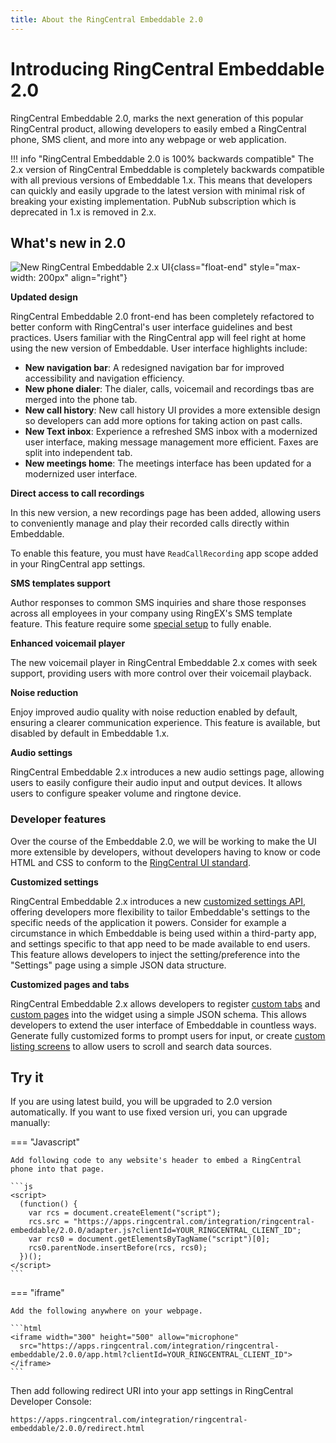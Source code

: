 ```yaml
---
title: About the RingCentral Embeddable 2.0
---
```

# Introducing RingCentral Embeddable 2.0

RingCentral Embeddable 2.0, marks the next generation of this popular RingCentral product, allowing developers to easily embed a RingCentral phone, SMS client, and more into any webpage or web application. 

!!! info "RingCentral Embeddable 2.0 is 100% backwards compatible"
    The 2.x version of RingCentral Embeddable is completely backwards compatible with all previous versions of Embeddable 1.x. This means that developers can quickly and easily upgrade to the latest version with minimal risk of breaking your existing implementation. PubNub subscription which is deprecated in 1.x is removed in 2.x.

## What's new in 2.0

![New RingCentral Embeddable 2.x UI](https://github.com/ringcentral/ringcentral-embeddable/assets/7036536/1bb439a0-0cd9-4c9a-b732-f08420607e20){class="float-end" style="max-width: 200px" align="right"}

**Updated design**

RingCentral Embeddable 2.0 front-end has been completely refactored to better conform with RingCentral's user interface guidelines and best practices. Users familiar with the RingCentral app will feel right at home using the new version of Embeddable. User interface highlights include:

* **New navigation bar**: A redesigned navigation bar for improved accessibility and navigation efficiency.
* **New phone dialer**: The dialer, calls, voicemail and recordings tbas are merged into the phone tab.
* **New call history**: New call history UI provides a more extensible design so developers can add more options for taking action on past calls.
* **New Text inbox**: Experience a refreshed SMS inbox with a modernized user interface, making message management more efficient. Faxes are split into independent tab.
* **New meetings home**: The meetings interface has been updated for a modernized user interface.

**Direct access to call recordings**

In this new version, a new recordings page has been added, allowing users to conveniently manage and play their recorded calls directly within Embeddable. 

To enable this feature, you must have `ReadCallRecording` app scope added in your RingCentral app settings.

**SMS templates support**

Author responses to common SMS inquiries and share those responses across all employees in your company using RingEX's SMS template feature. This feature require some [special setup](./config/sms-template.md) to fully enable. 

**Enhanced voicemail player** 

The new voicemail player in RingCentral Embeddable 2.x comes with seek support, providing users with more control over their voicemail playback.

**Noise reduction**

Enjoy improved audio quality with noise reduction enabled by default, ensuring a clearer communication experience. This feature is available, but disabled by default in Embeddable 1.x.

**Audio settings**

RingCentral Embeddable 2.x introduces a new audio settings page, allowing users to easily configure their audio input and output devices. It allows users to configure speaker volume and ringtone device.

### Developer features

Over the course of the Embeddable 2.0, we will be working to make the UI more extensible by developers, without developers having to know or code HTML and CSS to conform to the [RingCentral UI standard](https://ringcentral.github.io/juno/).

**Customized settings**

RingCentral Embeddable 2.x introduces a new [customized settings API](./integration/custom-settings.md), offering developers more flexibility to tailor Embeddable's settings to the specific needs of the application it powers. Consider for example a circumstance in which Embeddable is being used within a third-party app, and settings specific to that app need to be made available to end users. This feature allows developers to inject the setting/preference into the "Settings" page using a simple JSON data structure. 

**Customized pages and tabs**

RingCentral Embeddable 2.x allows developers to register [custom tabs](./integration/custom-tab.md) and [custom pages](./integration/custom-page.md) into the widget using a simple JSON schema. This allows developers to extend the user interface of Embeddable in countless ways. Generate fully customized forms to prompt users for input, or create [custom listing screens](./integration/custom-tab.md#show-list-in-customized-tab) to allow users to scroll and search data sources. 

## Try it

If you are using latest build, you will be upgraded to 2.0 version automatically. If you want to use fixed version uri, you can upgrade manually:

=== "Javascript"

    Add following code to any website's header to embed a RingCentral phone into that page. 

    ```js
    <script>
      (function() {
        var rcs = document.createElement("script");
        rcs.src = "https://apps.ringcentral.com/integration/ringcentral-embeddable/2.0.0/adapter.js?clientId=YOUR_RINGCENTRAL_CLIENT_ID";
        var rcs0 = document.getElementsByTagName("script")[0];
        rcs0.parentNode.insertBefore(rcs, rcs0);
      })();
    </script>
    ```

=== "iframe"

    Add the following anywhere on your webpage.

    ```html
    <iframe width="300" height="500" allow="microphone" 
      src="https://apps.ringcentral.com/integration/ringcentral-embeddable/2.0.0/app.html?clientId=YOUR_RINGCENTRAL_CLIENT_ID">
    </iframe>
    ```

Then add following redirect URI into your app settings in RingCentral Developer Console:

```
https://apps.ringcentral.com/integration/ringcentral-embeddable/2.0.0/redirect.html
```
